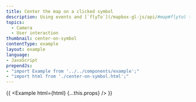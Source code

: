 ```yaml
---
title: Center the map on a clicked symbol
description: Using events and [`flyTo`](/mapbox-gl-js/api/#map#flyto) to center the map on a [`symbol`](/mapbox-gl-js/style-spec#layers-symbol).
topics:
  - Camera
  - User interaction
thumbnail: center-on-symbol
contentType: example
layout: example
language:
- JavaScript
prependJs:
- "import Example from '../../components/example';"
- "import html from './center-on-symbol.html';"
---
```


{{ <Example html={html} {...this.props} /> }}
